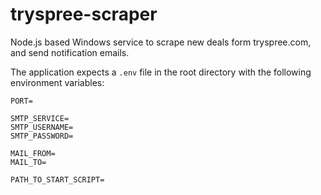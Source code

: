# tryspree-scraper
Node.js based Windows service to scrape new deals form tryspree.com, and send notification emails.

The application expects a `.env` file in the root directory with the following environment variables:

```
PORT=

SMTP_SERVICE=
SMTP_USERNAME=
SMTP_PASSWORD=

MAIL_FROM=
MAIL_TO=

PATH_TO_START_SCRIPT=
```
